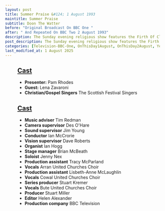 ```yaml
---
layout: post
title: Summer Praise &#124; 1 August 1993
maintitle: Summer Praise
subtitle: Doon The Watter
before: "Original Broadcast On BBC One "
after: " And Repeated On BBC Two 2 August 1993"
description: The Sunday evening religious show features the Firth Of Clyde, and visits Lena's home town of Rothesay. Pam Rhodes chats to Lena about her life and career.
post_description: The Sunday evening religious show features the Firth Of Clyde, and visits Lena's home town of Rothesay. Pam Rhodes chats to Lena about her life and career.
categories: [Television-BBC-One, OnThisDay1August, OnThisDay2August, Year-1993]
last_modified_at: 1 August 2025
---
```


<figure class="fig3">
<div class="CardLayout">
<div class="CardItem">
<h2 id="infobox1" class="infobox"><a href="#infobox1">Cast</a></h2>
<div class="CardItem split">
<ul>
<li><strong>Presenter:</strong> Pam Rhodes</li>
<li><strong>Guest:</strong> Lena Zavaroni</li>
<li><strong>Christian/Gospel Singers</strong> The Scottish Festival Singers</li>
</ul>
</div></div></div>
</figure>

<figure class="fig3">
<div class="CardLayout">
<div class="CardItem">
<h2 id="infobox2" class="infobox"><a href="#infobo2">Cast</a></h2>
<div class="CardItem split">
<ul>
<li><strong>Music adviser</strong> Tim Redman</li>
<li><strong>Camera supervisor</strong> Des O'Hare</li>
<li><strong>Sound supervisor</strong> Jim Young</li>
<li><strong>Conductor</strong> Ian McCrorie</li>
<li><strong>Vision supervisor</strong> Dave Roberts</li>
<li><strong>Organist</strong> Ian Hogg</li>
<li><strong>Stage manager</strong> Brian McBeath</li>
<li><strong>Soloist</strong> Jenny Nex</li>
<li><strong>Production assistant</strong> Tracy McParland</li>
<li><strong>Vocals</strong> Arran United Churches Choir</li>
<li><strong>Production assistant</strong> Lisbeth-Anne McLaughlin</li>
<li><strong>Vocals</strong> Cowal United Churches Choir</li>
<li><strong>Series producer</strong> Stuart Kremer</li>
<li><strong>Vocals</strong> Bute United Churches Choir</li>
<li><strong>Producer</strong> Stuart Miller</li>
<li><strong>Editor</strong> Helen Alexander</li>
<li><strong>Production company</strong> BBC Television</li>
</ul>
</div></div></div>
</figure>
